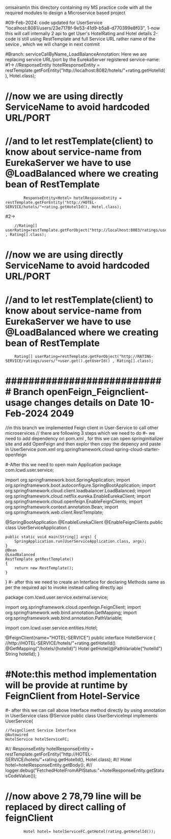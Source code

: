 omsairam\n this directory containing my MS practice code with all the required modules to design a Microservice based project


#09-Feb-2024: code updated for UserService "localhost:8081/users/23e7178f-9e53-41d9-b5a8-d770399e8f03", 
	1-now this will call internally 2 api to get User's HotelRating and Hotel details
	2-code is still using RestTemplate and full Service URL rather name of the sevice , which we will change in next commit

#Branch: serviceCallByName_LoadBalanceAnnotation:
Here we are replacing service URL/port by the EurekaServer registered service-name:
#1->
			//ResponseEntity<Hotel> hotelResponseEntity = restTemplate.getForEntity("http://localhost:8082/hotels/"+rating.getHotelId(), Hotel.class);
#			//now we are using directly ServiceName to avoid hardcoded URL/PORT
#			//and to let restTemplate(client) to know about service-name from EurekaServer we have to use @LoadBalanced where we creating bean of RestTemplate
			ResponseEntity<Hotel> hotelResponseEntity = restTemplate.getForEntity("http://HOTEL-SERVICE/hotels/"+rating.getHotelId(), Hotel.class);

#2->

		//Rating[] userRating=restTemplate.getForObject("http://localhost:8083/ratings/users/"+user.get().getUserId()	, Rating[].class);

#		//now we are using directly ServiceName to avoid hardcoded URL/PORT
#		//and to let restTemplate(client) to know about service-name from EurekaServer we have to use @LoadBalanced where we creating bean of RestTemplate
		Rating[] userRating=restTemplate.getForObject("http://RATING-SERVICE/ratings/users/"+user.get().getUserId()	, Rating[].class);



# ############################ Branch openFeign_Feignclient-usage changes details on Date 10-Feb-2024 2049 #################
//in this branch we implemented Feign client in User-Service to call other microservices
// there are following 3 steps which we need to do
#- we need to add dependency on pom.xml , for this we can open springinitializer site and add OpenFeign and then explor then copy the depency and paste in UserService pom.xml
		<dependency>
			<groupId>org.springframework.cloud</groupId>
			<artifactId>spring-cloud-starter-openfeign</artifactId>
		</dependency>

#-After this we need to open main Application
package com.lcwd.user.service;

import org.springframework.boot.SpringApplication;
import org.springframework.boot.autoconfigure.SpringBootApplication;
import org.springframework.cloud.client.loadbalancer.LoadBalanced;
import org.springframework.cloud.netflix.eureka.EnableEurekaClient;
import org.springframework.cloud.openfeign.EnableFeignClients;
import org.springframework.context.annotation.Bean;
import org.springframework.web.client.RestTemplate;

@SpringBootApplication
@EnableEurekaClient
@EnableFeignClients
public class UserServiceApplication {

	public static void main(String[] args) {
		SpringApplication.run(UserServiceApplication.class, args);
	}
	@Bean
	@LoadBalanced
	RestTemplate getRestTemplate()
	{
		return new RestTemplate();
	}
}
#- after this we need to create an Interface for declaring Methods same as per the required api to invoke instead calling directly api

package com.lcwd.user.service.external.service;

import org.springframework.cloud.openfeign.FeignClient;
import org.springframework.web.bind.annotation.GetMapping;
import org.springframework.web.bind.annotation.PathVariable;

import com.lcwd.user.service.entities.Hotel;

@FeignClient(name="HOTEL-SERVICE")
public interface HotelService {
//http://HOTEL-SERVICE/hotels/"+rating.getHotelId()
	@GetMapping("/hotels/{hotelId}")
	Hotel getHotel(@PathVariable("hotelId") String hotelId);
}
#	#Note:this method implementation will be provide at runtime by FeignClient from Hotel-Service

#- after this we can call above Interface method directly by using annotation in UserService class
@Service
public class UserServiceImpl implements UserService{

	//feignClient Service Interface
	@Autowired
	HotelService hotelServiceFC;


#//			ResponseEntity<Hotel> hotelResponseEntity = restTemplate.getForEntity("http://HOTEL-SERVICE/hotels/"+rating.getHotelId(), Hotel.class);
#//			Hotel hotel=hotelResponseEntity.getBody();
#//			logger.debug("FetchedHotelFromAPIStatus:"+hotelResponseEntity.getStatusCodeValue());
			
#			//now above 2 78,79 line will be replaced by direct calling of feignClient
			Hotel hotel= hotelServiceFC.getHotel(rating.getHotelId());


